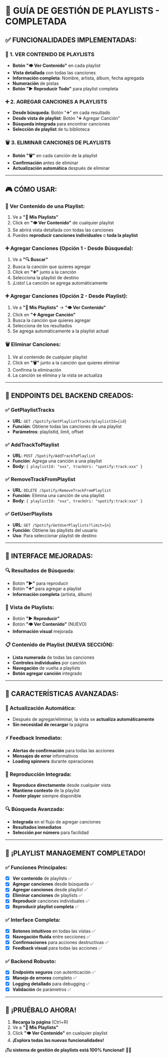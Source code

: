 # 🎵 GUÍA DE GESTIÓN DE PLAYLISTS - COMPLETADA

## ✅ **FUNCIONALIDADES IMPLEMENTADAS:**

### 🎯 **1. VER CONTENIDO DE PLAYLISTS**
- **Botón "👁️ Ver Contenido"** en cada playlist
- **Vista detallada** con todas las canciones
- **Información completa**: Nombre, artista, álbum, fecha agregada
- **Numeración** de pistas
- **Botón "▶️ Reproducir Todo"** para playlist completa

### ➕ **2. AGREGAR CANCIONES A PLAYLISTS**
- **Desde búsqueda**: Botón "➕" en cada resultado
- **Desde vista de playlist**: Botón "➕ Agregar Canción"
- **Búsqueda integrada** para encontrar canciones
- **Selección de playlist** de tu biblioteca

### 🗑️ **3. ELIMINAR CANCIONES DE PLAYLISTS**
- **Botón "🗑️"** en cada canción de la playlist
- **Confirmación** antes de eliminar
- **Actualización automática** después de eliminar

---

## 🎮 **CÓMO USAR:**

### **📂 Ver Contenido de una Playlist:**
1. Ve a **"📝 Mis Playlists"**
2. Click en **"👁️ Ver Contenido"** de cualquier playlist
3. Se abrirá vista detallada con todas las canciones
4. Puedes **reproducir canciones individuales** o **toda la playlist**

### **➕ Agregar Canciones (Opción 1 - Desde Búsqueda):**
1. Ve a **"🔍 Buscar"**
2. Busca la canción que quieres agregar
3. Click en **"➕"** junto a la canción
4. Selecciona la playlist de destino
5. ¡Listo! La canción se agrega automáticamente

### **➕ Agregar Canciones (Opción 2 - Desde Playlist):**
1. Ve a **"📝 Mis Playlists"** → **"👁️ Ver Contenido"** 
2. Click en **"➕ Agregar Canción"**
3. Busca la canción que quieres agregar
4. Selecciona de los resultados
5. Se agrega automáticamente a la playlist actual

### **🗑️ Eliminar Canciones:**
1. Ve al contenido de cualquier playlist
2. Click en **"🗑️"** junto a la canción que quieres eliminar
3. Confirma la eliminación
4. La canción se elimina y la vista se actualiza

---

## 🔧 **ENDPOINTS DEL BACKEND CREADOS:**

### **✅ GetPlaylistTracks**
- **URL**: `GET /Spotify/GetPlaylistTracks?playlistId={id}`
- **Función**: Obtiene todas las canciones de una playlist
- **Parámetros**: playlistId, limit, offset

### **✅ AddTrackToPlaylist**  
- **URL**: `POST /Spotify/AddTrackToPlaylist`
- **Función**: Agrega una canción a una playlist
- **Body**: `{ playlistId: "xxx", trackUri: "spotify:track:xxx" }`

### **✅ RemoveTrackFromPlaylist**
- **URL**: `DELETE /Spotify/RemoveTrackFromPlaylist` 
- **Función**: Elimina una canción de una playlist
- **Body**: `{ playlistId: "xxx", trackUri: "spotify:track:xxx" }`

### **✅ GetUserPlaylists**
- **URL**: `GET /Spotify/GetUserPlaylists?limit={n}`
- **Función**: Obtiene las playlists del usuario
- **Uso**: Para seleccionar playlist de destino

---

## 🎯 **INTERFACE MEJORADAS:**

### **🔍 Resultados de Búsqueda:**
- Botón **"▶️"** para reproducir
- Botón **"➕"** para agregar a playlist
- **Información completa** (artista, álbum)

### **📝 Vista de Playlists:**
- Botón **"▶️ Reproducir"** 
- Botón **"👁️ Ver Contenido"** (NUEVO)
- **Información visual** mejorada

### **📋 Contenido de Playlist (NUEVA SECCIÓN):**
- **Lista numerada** de todas las canciones
- **Controles individuales** por canción
- **Navegación** de vuelta a playlists
- **Botón agregar canción** integrado

---

## 🚀 **CARACTERÍSTICAS AVANZADAS:**

### **🔄 Actualización Automática:**
- Después de agregar/eliminar, la vista se **actualiza automáticamente**
- **Sin necesidad de recargar** la página

### **⚡ Feedback Inmediato:**
- **Alertas de confirmación** para todas las acciones
- **Mensajes de error** informativos
- **Loading spinners** durante operaciones

### **🎵 Reproducción Integrada:**
- **Reproduce directamente** desde cualquier vista
- **Mantiene contexto** de la playlist
- **Footer player** siempre disponible

### **🔍 Búsqueda Avanzada:**
- **Integrada** en el flujo de agregar canciones
- **Resultados inmediatos**
- **Selección por número** para facilidad

---

## 🎉 **¡PLAYLIST MANAGEMENT COMPLETADO!**

### ✅ **Funciones Principales:**
- [x] **Ver contenido** de playlists ✅
- [x] **Agregar canciones** desde búsqueda ✅ 
- [x] **Agregar canciones** desde playlist ✅
- [x] **Eliminar canciones** de playlists ✅
- [x] **Reproducir** canciones individuales ✅
- [x] **Reproducir playlist completa** ✅

### ✅ **Interface Completa:**
- [x] **Botones intuitivos** en todas las vistas ✅
- [x] **Navegación fluida** entre secciones ✅
- [x] **Confirmaciones** para acciones destructivas ✅
- [x] **Feedback visual** para todas las acciones ✅

### ✅ **Backend Robusto:**
- [x] **Endpoints seguros** con autenticación ✅
- [x] **Manejo de errores** completo ✅
- [x] **Logging detallado** para debugging ✅
- [x] **Validación** de parámetros ✅

---

## 🎵 **¡PRUÉBALO AHORA!**

1. **Recarga la página** (Ctrl+R)
2. Ve a **"📝 Mis Playlists"**
3. Click **"👁️ Ver Contenido"** en cualquier playlist
4. **¡Explora todas las nuevas funcionalidades!**

**¡Tu sistema de gestión de playlists está 100% funcional!** 🎉✨
